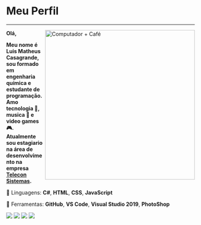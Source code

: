 # Meu Perfil

---

<img src="https://raw.githubusercontent.com/MicaelliMedeiros/micaellimedeiros/master/image/computer-illustration.png" min-width="400px" max-width="400px" width="400px" align="right" alt="Computador + Café">

**Olá,** 

**Meu nome é Luis Matheus Casagrande, sou formado em engenharia química e estudante de programação. Amo tecnologia 📱, musica 🎸 e video games 🎮.**
**Atualmente sou estagiario na área de desenvolvimento na empresa** **[Telecon Sistemas](https://www.teleconsistemas.com.br).**

🦄 Linguagens: **C#**, **HTML**, **CSS**, **JavaScript**

💼 Ferramentas: **GitHub**, **VS Code**, **Visual Studio 2019**, **PhotoShop**

  <a href="https://www.linkedin.com/in/luis-matheus-casagrande-7a058a127/" alt="Linkedin" target="_blank">
  <img src="https://img.shields.io/badge/-Linkedin-0e76a8?style=flat-square&logo=Linkedin&logoColor=white&link=LINK-DO-SEU-LINKEDIN" /></a>

  <a href="https://api.whatsapp.com/send?phone=+5551993048819%22%3E" alt="WhatsApp" target="_blank">
  <img src="https://img.shields.io/badge/-WhatsApp-25d366?style=flat-square&labelColor=25d366&logo=whatsapp&logoColor=white&link=API-DO-SEU-WHATSAPP"/></a>

  <a href="https://www.facebook.com/luismatheusc" alt="Facebook" target="_blank">
  <img src="https://img.shields.io/badge/-Facebook-3b5998?style=flat-square&labelColor=3b5998&logo=facebook&logoColor=white&link=LINK-DO-SEU-FACEBOOK"/></a>

<img src="https://img.shields.io/badge/Discord-Luis%20BigHouse%230184-blueviolet?style=flat-square&logo=discord">